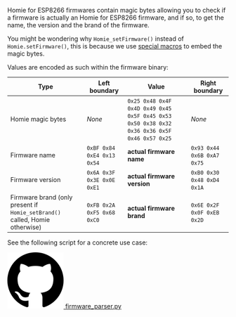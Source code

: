 Homie for ESP8266 firmwares contain magic bytes allowing you to check if a firmware is actually an Homie for ESP8266 firmware, and if so, to get the name, the version and the brand of the firmware.

You might be wondering why `Homie_setFirmware()` instead of `Homie.setFirmware()`, this is because we use [special macros](https://github.com/marvinroger/homie-esp8266/blob/8935639bc649a6c71ce817ea4f732988506d020e/src/Homie.hpp#L23-L24) to embed the magic bytes.

Values are encoded as such within the firmware binary:

Type | Left boundary | Value | Right boundary
---- | ------------- | ----- | --------------
Homie magic bytes | *None* | `0x25 0x48 0x4F 0x4D 0x49 0x45 0x5F 0x45 0x53 0x50 0x38 0x32 0x36 0x36 0x5F 0x46 0x57 0x25` | *None*
Firmware name | `0xBF 0x84 0xE4 0x13 0x54` | **actual firmware name** | `0x93 0x44 0x6B 0xA7 0x75`
Firmware version | `0x6A 0x3F 0x3E 0x0E 0xE1` | **actual firmware version** | `0xB0 0x30 0x48 0xD4 0x1A`
Firmware brand (only present if `Homie_setBrand()` called, Homie otherwise) | `0xFB 0x2A 0xF5 0x68 0xC0` | **actual firmware brand** | `0x6E 0x2F 0x0F 0xEB 0x2D`

See the following script for a concrete use case:

[![GitHub logo](../assets/github.png) firmware_parser.py](https://github.com/marvinroger/homie-esp8266/blob/develop/scripts/firmware_parser)
